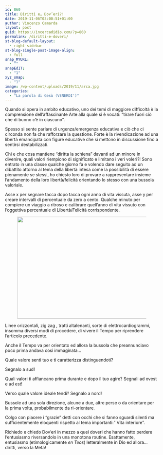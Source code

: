 ```yaml
---
id: 860
title: Diritti e… Dov’eri?!
date: 2019-11-06T03:00:51+01:00
author: Vincenzo Camarda
layout: post
guid: https://incercadidio.com/?p=860
permalink: /diritti-e-doveri/
st-blog-default-layout:
  - right-sidebar
st-blog-single-post-image-align:
  - full
snap_MYURL:
  - ""
snapEdIT:
  - "1"
xyz_smap:
  - "1"
image: /wp-content/uploads/2019/11/arca.jpg
categories:
  - "La parola di Gesù (VENERDI')"
---
```

Quando si opera in ambito educativo, uno dei temi di maggiore difficoltà è la comprensione dell’affascinante Arte alla quale si è vocati: “tirare fuori ciò che di buono c’è in ciascuno”.

Spesso si sente parlare di urgenza/emergenza educativa e ciò che ci circonda non fa che rafforzare la questione. Forte è la rivendicazione ad una libertà emancipata con figure educative che si mettono in discussione fino a sentirsi destabilizzati.

Chi e che cosa mantiene “diritta la schiena” davanti ad un minore in divenire, quali valori riempiono di significato e limitano i veri voleri?! Sono entrato in una classe qualche giorno fa e volendo dare seguito ad un dibattito attorno al tema della libertà intesa come la possibilità di essere pienamente se stessi, ho chiesto loro di provare a rappresentare insieme l’andamento della loro libertà/felicità orientando lo stesso con una bussola valoriale.

Asse x per segnare tacca dopo tacca ogni anno di vita vissuta, asse y per creare intervalli di percentuale da zero a cento. Qualche minuto per compiere un viaggio a ritroso e calibrare quell’anno di vita vissuto con l’oggettiva percentuale di Libertà/Felicità corrispondente.<figure class="wp-block-image is-resized">

<img src="https://incercadidio.com/wp-content/uploads/2019/11/bussola.jpg" alt="" class="wp-image-862" width="583" height="335" srcset="https://incercadidio.com/wp-content/uploads/2019/11/bussola.jpg 442w, https://incercadidio.com/wp-content/uploads/2019/11/bussola-300x172.jpg 300w" sizes="(max-width: 583px) 100vw, 583px" /> </figure> 

Linee orizzontali, zig zag , tratti altalenanti, sorte di elettrocardiogrammi, insomma diversi modi di procedere, di vivere il Tempo per riprendere l’articolo precedente.

Anche il Tempo va per orientato ed allora la bussola che preannunciavo poco prima andava così immaginata…

Quale valore senti tuo e ti caratterizza distinguendoti?

Segnalo a sud!

Quali valori ti affiancano prima durante e dopo il tuo agire? Segnali ad ovest e ad est!

Verso quale valore ideale tendi? Segnalo a nord!

Bussole ad una sola direzione, alcune a due, altre perse o da orientare per la prima volta, probabilmente da ri-orientare.

Colgo con piacere i “grazie” detti con occhi che si fanno sguardi silenti ma sufficientemente eloquenti rispetto al tema importanti:” Vita interiore”.

Richiedo e chiedo Dov’eri in mezzo a quei doveri che hanno fatto perdere l’entusiasmo riversandolo in una monotona routine. Esattamente, entusiasmo (etimologicamente _en Teos_) letteralmente in Dio ed allora… diritti, verso la Meta!